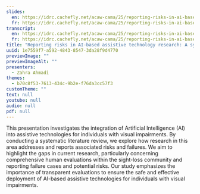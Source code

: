```yaml
---
slides:
  en: https://idrc.cachefly.net/acaw-cama/25/reporting-risks-in-ai-based-assistive-technology-research-a-systematic-review-slides-en.pptx
  fr: https://idrc.cachefly.net/acaw-cama/25/reporting-risks-in-ai-based-assistive-technology-research-a-systematic-review-slides-fr.pptx
transcript:
  en: https://idrc.cachefly.net/acaw-cama/25/reporting-risks-in-ai-based-assistive-technology-research-a-systematic-review-transcript-en.docx
  fr: https://idrc.cachefly.net/acaw-cama/25/reporting-risks-in-ai-based-assistive-technology-research-a-systematic-review-transcript-fr.docx
title: "Reporting risks in AI-based assistive technology research: A systematic review"
uuid: 1e7559f7-a592-4843-8547-3da28f9d4770
previewImage: ""
previewImageAlt: ""
presenters:
  - Zahra Ahmadi
themes:
  - b70c8f53-7613-434c-9b2e-f76da3cc57f3
customTheme: ""
text: null
youtube: null
audio: null
pdf: null
---
```

This presentation investigates the integration of Artificial Intelligence (AI) into assistive technologies for individuals with visual impairments. By conducting a systematic literature review, we explore how research in this area addresses and reports associated risks and failures. We aim to highlight the gaps in current research, particularly concerning comprehensive human evaluations within the sight-loss community and reporting failure cases and potential risks. Our study emphasizes the importance of transparent evaluations to ensure the safe and effective deployment of AI-based assistive technologies for individuals with visual impairments.
